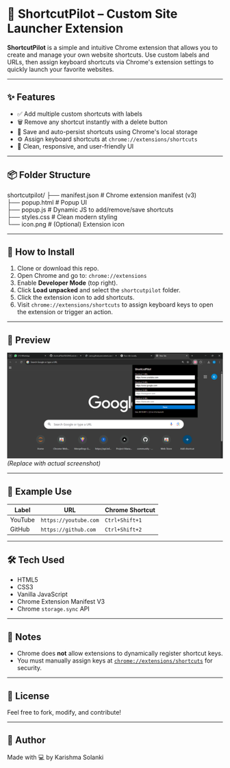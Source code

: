 # 🚀 ShortcutPilot – Custom Site Launcher Extension

**ShortcutPilot** is a simple and intuitive Chrome extension that allows you to create and manage your own website shortcuts. Use custom labels and URLs, then assign keyboard shortcuts via Chrome's extension settings to quickly launch your favorite websites.

---

## ✨ Features

- ✅ Add multiple custom shortcuts with labels
- 🗑️ Remove any shortcut instantly with a delete button
- 💾 Save and auto-persist shortcuts using Chrome's local storage
- ⚙️ Assign keyboard shortcuts at `chrome://extensions/shortcuts`
- 🧠 Clean, responsive, and user-friendly UI

---

## 📦 Folder Structure

shortcutpilot/
├── manifest.json # Chrome extension manifest (v3)<br>
├── popup.html # Popup UI <br>
├── popup.js # Dynamic JS to add/remove/save shortcuts<br>
├── styles.css # Clean modern styling<br>
└── icon.png # (Optional) Extension icon<br>


---

## 🔧 How to Install

1. Clone or download this repo.
2. Open Chrome and go to: `chrome://extensions`
3. Enable **Developer Mode** (top right).
4. Click **Load unpacked** and select the `shortcutpilot` folder.
5. Click the extension icon to add shortcuts.
6. Visit `chrome://extensions/shortcuts` to assign keyboard keys to open the extension or trigger an action.

---

## 📸 Preview

![ShortcutPilot UI](screenshot.png)  
*(Replace with actual screenshot)*

---

## 📝 Example Use

| Label         | URL                         | Chrome Shortcut      |
|---------------|-----------------------------|-----------------------|
| YouTube       | `https://youtube.com`       | `Ctrl+Shift+1`        |
| GitHub        | `https://github.com`        | `Ctrl+Shift+2`        |

---

## 🛠 Tech Used

- HTML5  
- CSS3  
- Vanilla JavaScript  
- Chrome Extension Manifest V3  
- Chrome `storage.sync` API

---

## 📌 Notes

- Chrome does **not** allow extensions to dynamically register shortcut keys.
- You must manually assign keys at [`chrome://extensions/shortcuts`](chrome://extensions/shortcuts) for security.

---

## 🤝 License

 Feel free to fork, modify, and contribute!

---

## 👋 Author

Made with 💻 by Karishma Solanki

